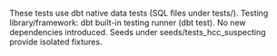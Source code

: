 These tests use dbt native data tests (SQL files under tests/). 
Testing library/framework: dbt built-in testing runner (dbt test). 
No new dependencies introduced. Seeds under seeds/tests_hcc_suspecting provide isolated fixtures.